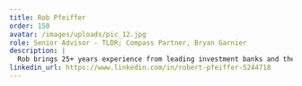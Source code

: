 ```yaml
---
title: Rob Pfeiffer
order: 150
avatar: /images/uploads/pic_12.jpg
role: Senior Advisor - TLDR; Compass Partner, Bryan Garnier
description: |
  Rob brings 25+ years experience from leading investment banks and the fund management industry, including his role as a senior partner at Compass Advisors. Rob focuses on bringing established best practices to the crypto economy.
linkedin_url: https://www.linkedin.com/in/robert-pfeiffer-5244718
---
```

